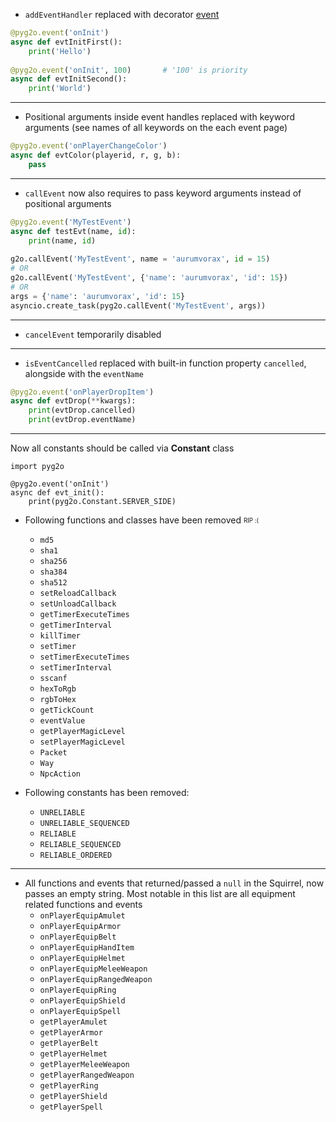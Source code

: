 
* `addEventHandler` replaced with decorator [event](functions/event/event.md)
```python
@pyg2o.event('onInit')
async def evtInitFirst():
    print('Hello')
    
@pyg2o.event('onInit', 100)       # '100' is priority
async def evtInitSecond():
    print('World')
```
---
* Positional arguments inside event handles replaced with keyword arguments (see names of all keywords on the each event page)
```python
@pyg2o.event('onPlayerChangeColor')
async def evtColor(playerid, r, g, b):
    pass
```
---
* `callEvent` now also requires to pass keyword arguments instead of positional arguments
```python
@pyg2o.event('MyTestEvent')
async def testEvt(name, id):
    print(name, id)
    
g2o.callEvent('MyTestEvent', name = 'aurumvorax', id = 15)
# OR
g2o.callEvent('MyTestEvent', {'name': 'aurumvorax', 'id': 15})
# OR
args = {'name': 'aurumvorax', 'id': 15}
asyncio.create_task(pyg2o.callEvent('MyTestEvent', args))
```
---
* `cancelEvent` temporarily disabled
---
* `isEventCancelled` replaced with built-in function property `cancelled`, alongside with the `eventName`
```python
@pyg2o.event('onPlayerDropItem')
async def evtDrop(**kwargs):
    print(evtDrop.cancelled)
    print(evtDrop.eventName)
```
---
Now all constants should be called via **Constant** class
```pyton
import pyg2o

@pyg2o.event('onInit')
async def evt_init():
    print(pyg2o.Constant.SERVER_SIDE)
```
* Following functions and classes have been removed <sub><sup>RIP :(</sub></sup>

    * `md5`
    * `sha1`
    * `sha256`
    * `sha384`
    * `sha512`
    * `setReloadCallback`
    * `setUnloadCallback`
    * `getTimerExecuteTimes`
    * `getTimerInterval`
    * `killTimer`
    * `setTimer`
    * `setTimerExecuteTimes`
    * `setTimerInterval`
    * `sscanf`
    * `hexToRgb`
    * `rgbToHex`
    * `getTickCount`
    * `eventValue`
    * `getPlayerMagicLevel`
    * `setPlayerMagicLevel`
    * `Packet`
    * `Way`
    * `NpcAction`
    
* Following constants has been removed:

    * `UNRELIABLE`
    * `UNRELIABLE_SEQUENCED`
    * `RELIABLE`
    * `RELIABLE_SEQUENCED`
    * `RELIABLE_ORDERED`
--- 
* All functions and events that returned/passed a `null` in the Squirrel, now passes an empty string. Most notable in this list are all equipment related functions and events
    * `onPlayerEquipAmulet`
    * `onPlayerEquipArmor`
    * `onPlayerEquipBelt`
    * `onPlayerEquipHandItem`
    * `onPlayerEquipHelmet`
    * `onPlayerEquipMeleeWeapon`
    * `onPlayerEquipRangedWeapon`
    * `onPlayerEquipRing`
    * `onPlayerEquipShield`
    * `onPlayerEquipSpell`
    * `getPlayerAmulet`
    * `getPlayerArmor`
    * `getPlayerBelt`
    * `getPlayerHelmet`
    * `getPlayerMeleeWeapon`
    * `getPlayerRangedWeapon`
    * `getPlayerRing`
    * `getPlayerShield`
    * `getPlayerSpell`